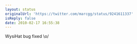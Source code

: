 ```yaml
---
layout: status
originalUrl: 'https://twitter.com/marcgg/status/9241611337'
isReply: false
date: 2010-02-17 16:55:38
---
```


WysiHat bug fixed \o/
